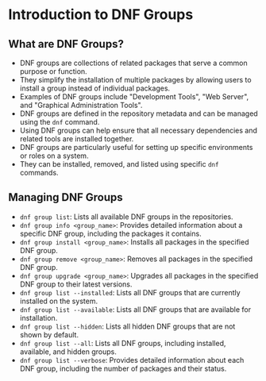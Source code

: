 # Introduction to DNF Groups

## What are DNF Groups?

- DNF groups are collections of related packages that serve a common purpose or function.
- They simplify the installation of multiple packages by allowing users to install a group instead of individual packages.
- Examples of DNF groups include "Development Tools", "Web Server", and "Graphical Administration Tools".
- DNF groups are defined in the repository metadata and can be managed using the `dnf` command.
- Using DNF groups can help ensure that all necessary dependencies and related tools are installed together.
- DNF groups are particularly useful for setting up specific environments or roles on a system.
- They can be installed, removed, and listed using specific `dnf` commands.

## Managing DNF Groups

- `dnf group list`: Lists all available DNF groups in the repositories.
- `dnf group info <group_name>`: Provides detailed information about a specific DNF group, including the packages it contains.
- `dnf group install <group_name>`: Installs all packages in the specified DNF group.
- `dnf group remove <group_name>`: Removes all packages in the specified DNF group.
- `dnf group upgrade <group_name>`: Upgrades all packages in the specified DNF group to their latest versions.
- `dnf group list --installed`: Lists all DNF groups that are currently installed on the system.
- `dnf group list --available`: Lists all DNF groups that are available for installation.
- `dnf group list --hidden`: Lists all hidden DNF groups that are not shown by default.
- `dnf group list --all`: Lists all DNF groups, including installed, available, and hidden groups.
- `dnf group list --verbose`: Provides detailed information about each DNF group, including the number of packages and their status.
